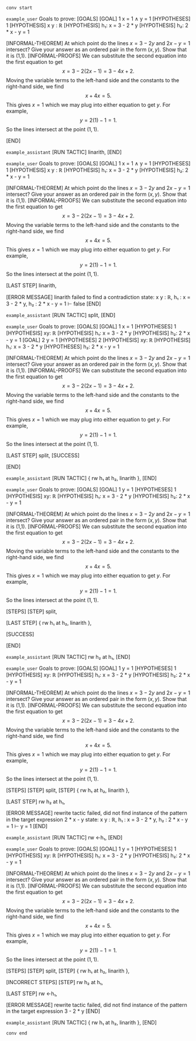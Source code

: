 `conv start`

`example_user`
Goals to prove:
[GOALS]
[GOAL] 1
x = 1 ∧ y = 1
[HYPOTHESES] 1
[HYPOTHESIS] x y : ℝ
[HYPOTHESIS] h₁: x = 3 - 2 * y
[HYPOTHESIS] h₂: 2 * x - y = 1

[INFORMAL-THEOREM]
At which point do the lines $x=3-2y$ and $2x-y=1$ intersect? Give your answer as an ordered pair in the form $(x, y).$ Show that it is (1,1).
[INFORMAL-PROOFS]
We can substitute the second equation into the first equation to get  $$x=3-2(2x-1)=3-4x+2.$$Moving the variable terms to the left-hand side and the constants to the right-hand side, we find $$x+4x=5.$$This gives  $x=1$ which we may plug into either equation to get $y$. For example, $$y=2(1)-1=1.$$So the lines intersect at the point $(1,1)$.

[END]


`example_assistant`
[RUN TACTIC]
linarith,
[END]


`example_user`
Goals to prove:
[GOALS]
[GOAL] 1
x = 1 ∧ y = 1
[HYPOTHESES] 1
[HYPOTHESIS] x y : ℝ
[HYPOTHESIS] h₁: x = 3 - 2 * y
[HYPOTHESIS] h₂: 2 * x - y = 1

[INFORMAL-THEOREM]
At which point do the lines $x=3-2y$ and $2x-y=1$ intersect? Give your answer as an ordered pair in the form $(x, y).$ Show that it is (1,1).
[INFORMAL-PROOFS]
We can substitute the second equation into the first equation to get  $$x=3-2(2x-1)=3-4x+2.$$Moving the variable terms to the left-hand side and the constants to the right-hand side, we find $$x+4x=5.$$This gives  $x=1$ which we may plug into either equation to get $y$. For example, $$y=2(1)-1=1.$$So the lines intersect at the point $(1,1)$.

[LAST STEP]
linarith,

[ERROR MESSAGE]
linarith failed to find a contradiction
state:
x y : ℝ,
h₁ : x = 3 - 2 * y,
h₂ : 2 * x - y = 1
⊢ false
[END]



`example_assistant`
[RUN TACTIC]
split,
[END]


`example_user`
Goals to prove:
[GOALS]
[GOAL] 1
x = 1
[HYPOTHESES] 1
[HYPOTHESIS] xy: ℝ
[HYPOTHESIS] h₁: x = 3 - 2 * y
[HYPOTHESIS] h₂: 2 * x - y = 1
[GOAL] 2
y = 1
[HYPOTHESES] 2
[HYPOTHESIS] xy: ℝ
[HYPOTHESIS] h₁: x = 3 - 2 * y
[HYPOTHESES] h₂: 2 * x - y = 1

[INFORMAL-THEOREM]
At which point do the lines $x=3-2y$ and $2x-y=1$ intersect? Give your answer as an ordered pair in the form $(x, y).$ Show that it is (1,1).
[INFORMAL-PROOFS]
We can substitute the second equation into the first equation to get  $$x=3-2(2x-1)=3-4x+2.$$Moving the variable terms to the left-hand side and the constants to the right-hand side, we find $$x+4x=5.$$This gives  $x=1$ which we may plug into either equation to get $y$. For example, $$y=2(1)-1=1.$$So the lines intersect at the point $(1,1)$.

[LAST STEP]
split,
[SUCCESS]

[END]


`example_assistant`
[RUN TACTIC]
{
  rw h₁ at h₂,
  linarith
},
[END]


`example_user`
Goals to prove:
[GOALS]
[GOAL] 1
y = 1
[HYPOTHESES] 1
[HYPOTHESIS] xy: ℝ
[HYPOTHESIS] h₁: x = 3 - 2 * y
[HYPOTHESIS] h₂: 2 * x - y = 1

[INFORMAL-THEOREM]
At which point do the lines $x=3-2y$ and $2x-y=1$ intersect? Give your answer as an ordered pair in the form $(x, y).$ Show that it is (1,1).
[INFORMAL-PROOFS]
We can substitute the second equation into the first equation to get  $$x=3-2(2x-1)=3-4x+2.$$Moving the variable terms to the left-hand side and the constants to the right-hand side, we find $$x+4x=5.$$This gives  $x=1$ which we may plug into either equation to get $y$. For example, $$y=2(1)-1=1.$$So the lines intersect at the point $(1,1)$.

[STEPS]
[STEP] split,

[LAST STEP]
{
  rw h₁ at h₂,
  linarith
},

[SUCCESS]

[END]

`example_assistant`
[RUN TACTIC]
rw h₂ at h₁,
[END]

`example_user`
Goals to prove:
[GOALS]
[GOAL] 1
y = 1
[HYPOTHESES] 1
[HYPOTHESIS] xy: ℝ
[HYPOTHESIS] h₁: x = 3 - 2 * y
[HYPOTHESIS] h₂: 2 * x - y = 1

[INFORMAL-THEOREM]
At which point do the lines $x=3-2y$ and $2x-y=1$ intersect? Give your answer as an ordered pair in the form $(x, y).$ Show that it is (1,1).
[INFORMAL-PROOFS]
We can substitute the second equation into the first equation to get  $$x=3-2(2x-1)=3-4x+2.$$Moving the variable terms to the left-hand side and the constants to the right-hand side, we find $$x+4x=5.$$This gives  $x=1$ which we may plug into either equation to get $y$. For example, $$y=2(1)-1=1.$$So the lines intersect at the point $(1,1)$.

[STEPS]
[STEP] split,
[STEP] {
  rw h₁ at h₂,
  linarith
},

[LAST STEP]
rw h₂ at h₁,

[ERROR MESSAGE]
rewrite tactic failed, did not find instance of the pattern in the target expression
  2 * x - y
state:
x y : ℝ,
h₁ : x = 3 - 2 * y,
h₂ : 2 * x - y = 1
⊢ y = 1
[END]

`example_assistant`
[RUN TACTIC]
rw ←h₁,
[END]

`example_user`
Goals to prove:
[GOALS]
[GOAL] 1
y = 1
[HYPOTHESES] 1
[HYPOTHESIS] xy: ℝ
[HYPOTHESIS] h₁: x = 3 - 2 * y
[HYPOTHESIS] h₂: 2 * x - y = 1

[INFORMAL-THEOREM]
At which point do the lines $x=3-2y$ and $2x-y=1$ intersect? Give your answer as an ordered pair in the form $(x, y).$ Show that it is (1,1).
[INFORMAL-PROOFS]
We can substitute the second equation into the first equation to get  $$x=3-2(2x-1)=3-4x+2.$$Moving the variable terms to the left-hand side and the constants to the right-hand side, we find $$x+4x=5.$$This gives  $x=1$ which we may plug into either equation to get $y$. For example, $$y=2(1)-1=1.$$So the lines intersect at the point $(1,1)$.

[STEPS]
[STEP] split,
[STEP] {
  rw h₁ at h₂,
  linarith
},

[INCORRECT STEPS]
[STEP] rw h₂ at h₁,

[LAST STEP]
rw ←h₁,

[ERROR MESSAGE]
rewrite tactic failed, did not find instance of the pattern in the target expression
  3 - 2 * y
[END]

`example_assistant`
[RUN TACTIC]
{
  rw h₁ at h₂,
  linarith
},
[END]

`conv end`